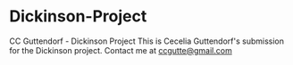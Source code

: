 # Dickinson-Project
CC Guttendorf - Dickinson Project
This is Cecelia Guttendorf's submission for the Dickinson project.
Contact me at ccgutte@gmail.com
